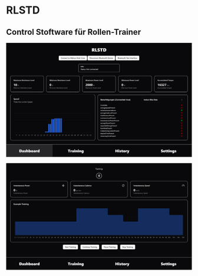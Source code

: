 # RLSTD

## Control Stoftware für Rollen-Trainer

![Dashboard](./DashboardPage.png)

![Training](./TrainingPage.png)
